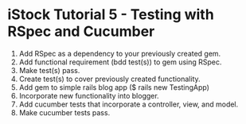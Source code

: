 # iStock Tutorial 5 - Testing with RSpec and Cucumber

1. Add RSpec as a dependency to your previously created gem.
2. Add functional requirement (bdd test(s)) to gem using RSpec.
3. Make test(s) pass.
4. Create test(s) to cover previously created functionality.
5. Add gem to simple rails blog app ($ rails new TestingApp)
6. Incorporate new functionality into blogger.
7. Add cucumber tests that incorporate a controller, view, and model.
8. Make cucumber tests pass.
